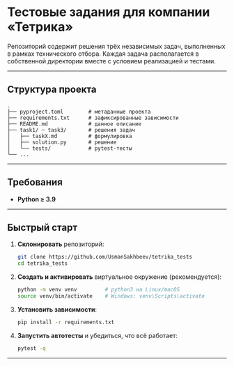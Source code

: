 # Тестовые задания для компании «Тетрика»

Репозиторий содержит решения трёх независимых задач, выполненных в рамках технического отбора. Каждая задача располагается в собственной директории вместе с условием реализацией и тестами.

---

## Структура проекта

```
.
├── pyproject.toml        # метаданные проекта
├── requirements.txt      # зафиксированные зависимости
├── README.md             # данное описание
├── task1/ ─ task3/       # решения задач
│   ├── taskX.md          # формулировка
│   ├── solution.py       # решение
│   └── tests/            # pytest‑тесты
└── ...
```

---

## Требования

* **Python ≥ 3.9**

---

## Быстрый старт

1. **Склонировать** репозиторий:

   ```bash
   git clone https://github.com/UsmanSakhbeev/tetrika_tests
   cd tetrika_tests
   ```
2. **Создать и активировать** виртуальное окружение (рекомендуется):

   ```bash
   python -m venv venv         # python3 на Linux/macOS
   source venv/bin/activate    # Windows: venv\Scripts\activate
   ```
3. **Установить зависимости**:

   ```bash
   pip install -r requirements.txt
   ```
4. **Запустить автотесты** и убедиться, что всё работает:

   ```bash
   pytest -q
   ```

---
